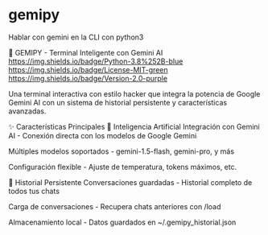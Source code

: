 # gemipy
Hablar con gemini en la CLI con python3 

🚀 GEMIPY - Terminal Inteligente con Gemini AI
https://img.shields.io/badge/Python-3.8%252B-blue
https://img.shields.io/badge/License-MIT-green
https://img.shields.io/badge/Version-2.0-purple

Una terminal interactiva con estilo hacker que integra la potencia de Google Gemini AI con un sistema de historial persistente y características avanzadas.

✨ Características Principales
🤖 Inteligencia Artificial
Integración con Gemini AI - Conexión directa con los modelos de Google Gemini

Múltiples modelos soportados - gemini-1.5-flash, gemini-pro, y más

Configuración flexible - Ajuste de temperatura, tokens máximos, etc.

💾 Historial Persistente
Conversaciones guardadas - Historial completo de todos tus chats

Carga de conversaciones - Recupera chats anteriores con /load <id>

Almacenamiento local - Datos guardados en ~/.gemipy_historial.json
